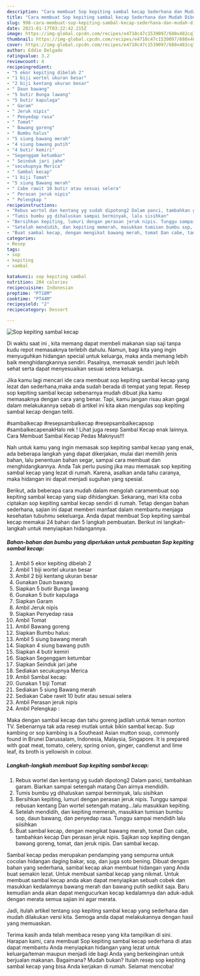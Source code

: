 ```yaml
---
description: "Cara membuat Sop kepiting sambal kecap Sederhana dan Mudah Dibuat"
title: "Cara membuat Sop kepiting sambal kecap Sederhana dan Mudah Dibuat"
slug: 998-cara-membuat-sop-kepiting-sambal-kecap-sederhana-dan-mudah-dibuat
date: 2021-01-17T03:22:42.215Z
image: https://img-global.cpcdn.com/recipes/e4710c47c1539097/680x482cq70/sop-kepiting-sambal-kecap-foto-resep-utama.jpg
thumbnail: https://img-global.cpcdn.com/recipes/e4710c47c1539097/680x482cq70/sop-kepiting-sambal-kecap-foto-resep-utama.jpg
cover: https://img-global.cpcdn.com/recipes/e4710c47c1539097/680x482cq70/sop-kepiting-sambal-kecap-foto-resep-utama.jpg
author: Eddie Delgado
ratingvalue: 3.2
reviewcount: 4
recipeingredient:
- "5 ekor kepiting dibelah 2"
- "1 biji wortel ukuran besar"
- "2 biji kentang ukuran besar"
- " Daun bawang"
- "5 butir Bunga lawang"
- "5 butir kapulaga"
- " Garam"
- " Jeruk nipis"
- " Penyedap rasa"
- " Tomat"
- " Bawang goreng"
- " Bumbu halus"
- "5 siung bawang merah"
- "4 siung bawang putih"
- "4 butir kemiri"
- "Segenggam ketumbar"
- " Seinduk jari jahe"
- "secukupnya Merica"
- " Sambal kecap"
- "1 biji Tomat"
- "5 siung Bawang merah"
- " Cabe rawit 10 butir atau sesuai selera"
- " Perasan jeruk nipis"
- " Pelengkap "
recipeinstructions:
- "Rebus wortel dan kentang yg sudah dipotong2 Dalam panci, tambahkan garam. Biarkan sampai setengah matang Dan airnya mendidih."
- "Tumis bumbu yg dihaluskan sampai berminyak, lalu sisihkan"
- "Bersihkan kepiting, lumuri dengan perasan jeruk nipis. Tunggu sampai rebusan kentang Dan wortel setengah matang...lalu masukkan kepiting."
- "Setelah mendidih, dan kepiting memerah, masukkan tumisan bumbu sop, daun bawang, dan penyedap rasa. Tunggu sampai mendidih lalu siisihkan"
- "Buat sambal kecap, dengan mengikat bawang merah, tomat Dan cabe, tambahkan kecap Dan perasan jeruk nipis. Sajikan sop kepiting dengan bawang goreng, tomat, dan jeruk nipis. Dan sambal kecap."
categories:
- Resep
tags:
- sop
- kepiting
- sambal

katakunci: sop kepiting sambal 
nutrition: 204 calories
recipecuisine: Indonesian
preptime: "PT18M"
cooktime: "PT44M"
recipeyield: "2"
recipecategory: Dessert

---
```



![Sop kepiting sambal kecap](https://img-global.cpcdn.com/recipes/e4710c47c1539097/680x482cq70/sop-kepiting-sambal-kecap-foto-resep-utama.jpg)

Di waktu  saat ini , kita memang dapat membeli makanan siap saji tanpa kudu repot memasaknya terlebih dahulu. Namun, bagi kita yang ingin menyuguhkan hidangan special untuk keluarga, maka anda memang lebih baik menghidangkannya sendiri. Pasalnya, memasak sendiri jauh lebih sehat serta dapat menyesuaikan sesuai selera keluarga.

Jika kamu lagi mencari ide cara membuat sop kepiting sambal kecap yang lezat dan sederhana,maka anda sudah berada di tempat yang tepat. Resep sop kepiting sambal kecap  sebenarnya mudah dibuat jika kamu memasaknya dengan cara yang benar. Tapi, kamu jangan risau akan gagal dalam melakukannya 
sebab di artikel ini kita akan mengulas sop kepiting sambal kecap dengan teliti.  

#sambalkecap #resepsambalkecap #resepsambalkecapsop #sambalkecapenakHalo rek ! Lihat juga resep Sambal Kecap enak lainnya. Cara Membuat Sambal Kecap Pedas Maknyus!!!

Nah untuk kamu yang ingin memasak sop kepiting sambal kecap yang enak, ada beberapa langkah yang dapat dikerjakan, mulai dari memilih jenis bahan, lalu penentuan bahan segar, sampai cara membuat dan menghidangkannya. Anda Tak perlu pusing jika mau memasak sop kepiting sambal kecap yang lezat di rumah. Karena, asalkan anda  tahu caranya, maka hidangan ini dapat menjadi suguhan yang spesial.

Berikut, ada beberapa cara mudah dalam mengolah caramembuat sop kepiting sambal kecap yang siap dihidangkan. Sekarang, mari kita coba ciptakan sop kepiting sambal kecap sendiri di rumah. Tetap dengan bahan sederhana, sajian ini dapat memberi manfaat dalam membantu menjaga kesehatan tubuhmu sekeluarga. Anda dapat membuat Sop kepiting sambal kecap memakai 24 bahan dan 5 langkah pembuatan. Berikut ini langkah-langkah untuk menyiapkan hidangannya.

<!--inarticleads1-->

##### Bahan-bahan dan bumbu yang diperlukan untuk pembuatan Sop kepiting sambal kecap:

1. Ambil 5 ekor kepiting dibelah 2
1. Ambil 1 biji wortel ukuran besar
1. Ambil 2 biji kentang ukuran besar
1. Gunakan  Daun bawang
1. Siapkan 5 butir Bunga lawang
1. Gunakan 5 butir kapulaga
1. Siapkan  Garam
1. Ambil  Jeruk nipis
1. Siapkan  Penyedap rasa
1. Ambil  Tomat
1. Ambil  Bawang goreng
1. Siapkan  Bumbu halus:
1. Ambil 5 siung bawang merah
1. Siapkan 4 siung bawang putih
1. Siapkan 4 butir kemiri
1. Siapkan Segenggam ketumbar
1. Siapkan  Seinduk jari jahe
1. Sediakan secukupnya Merica
1. Ambil  Sambal kecap:
1. Gunakan 1 biji Tomat
1. Sediakan 5 siung Bawang merah
1. Sediakan  Cabe rawit 10 butir atau sesuai selera
1. Ambil  Perasan jeruk nipis
1. Ambil  Pelengkap :


Maka dengan sambal kecap dan tahu goreng jadilah untuk teman nonton TV. Sebenarnya tak ada resep mutlak untuk bikin sambal kecap. Sup kambing or sop kambing is a Southeast Asian mutton soup, commonly found in Brunei Darussalam, Indonesia, Malaysia, Singapore. It is prepared with goat meat, tomato, celery, spring onion, ginger, candlenut and lime leaf, its broth is yellowish in colour. 

<!--inarticleads2-->

##### Langkah-langkah membuat Sop kepiting sambal kecap:

1. Rebus wortel dan kentang yg sudah dipotong2 Dalam panci, tambahkan garam. Biarkan sampai setengah matang Dan airnya mendidih.
1. Tumis bumbu yg dihaluskan sampai berminyak, lalu sisihkan
1. Bersihkan kepiting, lumuri dengan perasan jeruk nipis. Tunggu sampai rebusan kentang Dan wortel setengah matang...lalu masukkan kepiting.
1. Setelah mendidih, dan kepiting memerah, masukkan tumisan bumbu sop, daun bawang, dan penyedap rasa. Tunggu sampai mendidih lalu siisihkan
1. Buat sambal kecap, dengan mengikat bawang merah, tomat Dan cabe, tambahkan kecap Dan perasan jeruk nipis. Sajikan sop kepiting dengan bawang goreng, tomat, dan jeruk nipis. Dan sambal kecap.


Sambal kecap pedas merupakan pendamping yang sempurna untuk cocolan hidangan daging bakar, sop, dan juga soto bening. Dibuat dengan bahan yang sederhana, sambal kecap akan membuat hidangan yang Anda buat semakin lezat. Untuk membuat sambal kecap yang nikmat. Untuk membuat sambal kecap anda akan dapat menyiapkan sebuah cobek dan masukkan kedalamnya bawang merah dan bawang putih sedikit saja. Baru kemudian anda akan dapat mengucurkan kecap kedalamnya dan aduk-aduk dengan merata semua sajian ini agar merata. 

Jadi, itulah artikel tentang  sop kepiting sambal kecap  yang sederhana dan mudah dilakukan versi kita. Semoga anda dapat melakukannya dengan hasil yang memuaskan. 

Terima kasih anda telah membaca resep yang kita tampilkan di sini. Harapan kami, cara membuat  Sop kepiting sambal kecap sederhana di atas dapat membantu Anda menyiapkan hidangan yang lezat untuk keluarga/teman maupun menjadi ide bagi Anda yang berkeinginan untuk berjualan makanan. Bagaimana? Mudah bukan? Itulah resep sop kepiting sambal kecap yang bisa Anda kerjakan di rumah. Selamat mencoba!

